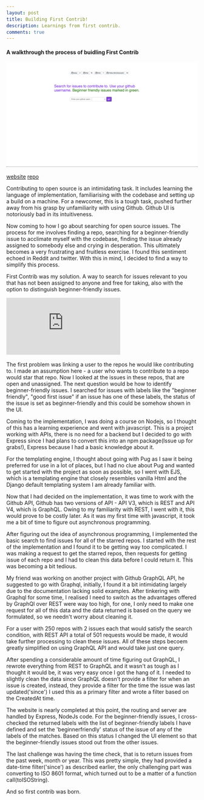 ```yaml
---
layout: post
title: Building First Contrib!
description: Learnings from first contrib.
comments: true
---
```

#### A walkthrough the process of buidling First Contrib

<img src="../images/first-contrib.png">

[website](https://firstcontrib.herokuapp.com/) [repo](https://github.com/krishnanunnir/opensource-first-contrib-search)  

Contributing to open source is an intimidating task. It includes learning the language of implementation, familiarising with the codebase and setting up a build on a machine. For a newcomer, this is a tough task, pushed further away from his grasp by unfamiliarity with using Github. Github UI is notoriously bad in its intuitiveness.

Now coming to how I go about searching for open source issues. The process for me involves finding a repo, searching for a beginner-friendly issue to acclimate myself with the codebase, finding the issue already assigned to somebody else and crying in desperation. This ultimately becomes a very frustrating and fruitless exercise. I found this sentiment echoed in Reddit and twitter. With this in mind, I decided to find a way to simplify this process. 

First Contrib was my solution. A way to search for issues relevant to you that has not been assigned to anyone and free for taking, also with the option to distinguish beginner-friendly issues.  

<iframe src="https://www.youtube.com/embed/fiS4sBCAyfg" frameborder="0" allow="accelerometer; autoplay; encrypted-media; gyroscope; picture-in-picture" allowfullscreen></iframe>

The first problem was linking a user to the repos he would like contributing to. I made an assumption here - a user who wants to contribute to a repo would star that repo. Now I looked at the issues in these repos, that are open and unassigned. The next question would be how to identify beginner-friendly issues. I searched for issues with labels like the "beginner friendly", "good first issue" if an issue has one of these labels, the status of the issue is set as beginner-friendly and this could be somehow shown in the UI.

Coming to the implementation, I was doing a course on Nodejs, so I thought of this has a learning experience and went with javascript. This is a project working with APIs, there is no need for a backend but I decided to go with Express since I had plans to convert this into an npm package(Issue up for grabs!), Express because I had a basic knowledge about it.   

For the templating engine, I thought about going with Pug as I saw it being preferred for use in a lot of places, but I had no clue about Pug and wanted to get started with the project as soon as possible, so I went with EJS, which is a templating engine that closely resembles vanilla Html and the Django default templating system I am already familiar with. 

Now that I had decided on the implementation, it was time to work with the Github API, Github has two versions of API - API V3, which is REST and API V4, which is GraphQL. Owing to my familiarity with REST, I went with it, this would prove to be costly later. As it was my first time with javascript, it took me a bit of time to figure out asynchronous programming.  

After figuring out the idea of asynchronous programming, I implemented the basic search to find issues for all of the starred repos. I started with the rest of the implementation and I found it to be getting way too complicated. I was making a request to get the starred repos, then requests for getting issue of each repo and I had to clean this data before I could return it. This was becoming a bit tedious.

My friend was working on another project with Github GraphQL API, he suggested to go with Graphql, initially, I found it a bit intimidating largely due to the documentation lacking solid examples. After tinkering with Graphql for some time, I realised I need to switch as the advantages offered by GraphQl over REST were way too high, for one, I only need to make one request for all of this data and the data returned is based on the query we formulated, so we needn't worry about cleaning it.

For a user with 250 repos with 2 issues each that would satisfy the search condition, with REST API a total of 501 requests would be made, it would take further processing to clean these issues. All of these steps becoem greatly simplified on using GraphQL API and would take just one query.

After spending a considerable amount of time figuring out GraphQL, I rewrote everything from REST to GraphQL and it wasn't as tough as I thought it would be, it was very easy once I got the hang of it. I needed to slightly clean the data since GraphQL doesn't provide a filter for when an issue is created, instead, they provide a filter for the time the issue was last updated('since') I used this as a primary filter and wrote a filter based on the CreatedAt time.

The website is nearly completed at this point, the routing and server are handled by Express, NodeJs code. For the beginner-friendly issues, I cross-checked the returned labels with the list of beginner-friendly labels I have defined and set the 'beginnerfriendly' status of the issue of any of the labels of the matches. Based on this status I changed the UI element so that the beginner-friendly issues stood out from the other issues.

The last challenge was having the time check, that is to return issues from the past week, month or year. This was pretty simple, they had provided a date-time filter('since') as described earlier, the only challenging part was converting to ISO 8601 format, which turned out to be a matter of a function call(toISOString). 

And so first contrib was born.

